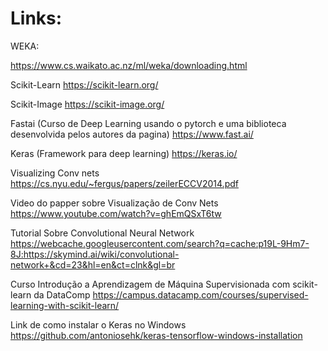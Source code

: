# Links:

WEKA:

https://www.cs.waikato.ac.nz/ml/weka/downloading.html

Scikit-Learn
https://scikit-learn.org/

Scikit-Image
https://scikit-image.org/

Fastai (Curso de Deep Learning usando o pytorch e uma biblioteca desenvolvida pelos autores da pagina)
https://www.fast.ai/

Keras (Framework para deep learning)
https://keras.io/

Visualizing Conv nets
https://cs.nyu.edu/~fergus/papers/zeilerECCV2014.pdf

Video do papper sobre Visualização de Conv Nets
https://www.youtube.com/watch?v=ghEmQSxT6tw

Tutorial Sobre Convolutional Neural Network
https://webcache.googleusercontent.com/search?q=cache:p19L-9Hm7-8J:https://skymind.ai/wiki/convolutional-network+&cd=23&hl=en&ct=clnk&gl=br

Curso Introdução a Aprendizagem de Máquina Supervisionada com scikit-learn da DataComp
https://campus.datacamp.com/courses/supervised-learning-with-scikit-learn/


Link de como instalar o Keras no Windows
https://github.com/antoniosehk/keras-tensorflow-windows-installation
